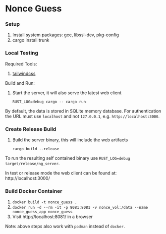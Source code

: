 # Nonce Guess

### Setup

1. Install system packages: gcc, libssl-dev, pkg-config
2. cargo install trunk

### Local Testing

Required Tools:

1. [tailwindcss](https://github.com/tailwindlabs/tailwindcss)

Build and Run:

1. Start the server, it will also serve the latest web client
   ```shell
   RUST_LOG=debug cargo -- cargo run

By default, the data is stored in SQLite memory database. For authentication the URL must use `localhost` and not `127.0.0.1`, e.g. `http://localhost:3000`.

### Create Release Build

1. Build the server binary, this will include the web artifacts
   ```shell
   cargo build --release
   ```

To run the resulting self contained binary use `RUST_LOG=debug target/release/ng_server`.

In test or release mode the web client can be found at: http://localhost:3000/

### Build Docker Container

1. `docker build -t nonce_guess .`
2. `docker run -d --rm -it -p 8081:8081 -v nonce_vol:/data --name nonce_guess_app nonce_guess`
3. Visit http://localhost:8081/ in a browser

Note: above steps also work with `podman` instead of `docker`.
